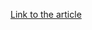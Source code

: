 [Link to the article](https://trendmicro.com/en_us/research/22/c/cyclops-blink-sets-sights-on-asus-routers--.html)
